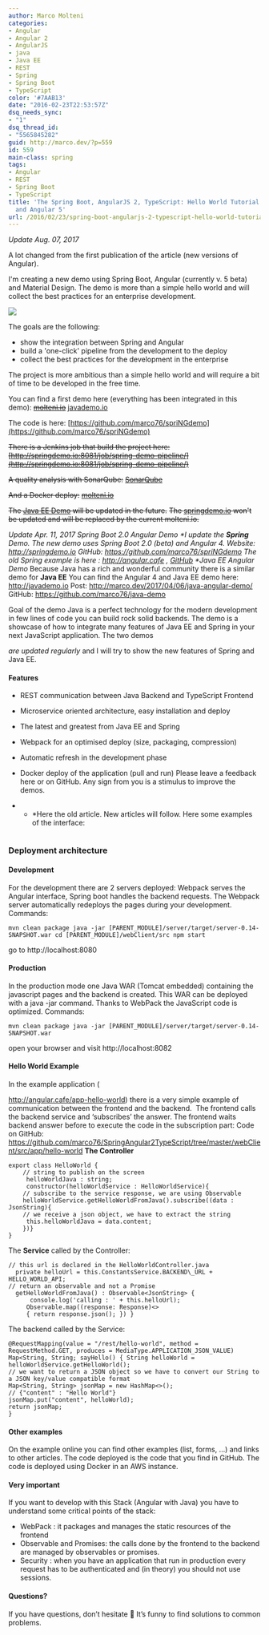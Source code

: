```yaml
---
author: Marco Molteni
categories:
- Angular
- Angular 2
- AngularJS
- java
- Java EE
- REST
- Spring
- Spring Boot
- TypeScript
color: '#7AAB13'
date: "2016-02-23T22:53:57Z"
dsq_needs_sync:
- "1"
dsq_thread_id:
- "5565845282"
guid: http://marco.dev/?p=559
id: 559
main-class: spring
tags:
- Angular
- REST
- Spring Boot
- TypeScript
title: 'The Spring Boot, AngularJS 2, TypeScript: Hello World Tutorial is now Java
  and Angular 5'
url: /2016/02/23/spring-boot-angularjs-2-typescript-hello-world-tutorial/
---
```

_Update Aug. 07, 2017_

A lot changed from the first publication of the article (new versions of Angular).

I'm creating a new demo using Spring Boot, Angular (currently v. 5 beta) and Material Design.
The demo is more than a simple hello world and will collect the best practices for an enterprise development.

<img class="alignnone wp-image-902 size-full" src="/assets/img/uploads/2017/08/07/architecture.png" data-recalc-dims="1" />

The goals are the following:
- show the integration between Spring and Angular
- build a 'one-click' pipeline from the development to the deploy
- collect the best practices for the development in the enterprise

The project is more ambitious than a simple hello world and will require a bit of time to be developed in the free time.

You can find a first demo here (everything has been integrated in this demo):
~~[molteni.io](http://molteni.io)~~ [javademo.io](javademo.io)

The code is here:
[https://github.com/marco76/spriNGdemo](https://github.com/marco76/spriNGdemo)

~~There is a Jenkins job that build the project here:~~
~~[http://springdemo.io:8081/job/spring-demo-pipeline/](http://springdemo.io:8081/job/spring-demo-pipeline/)~~

~~A quality analysis with SonarQube:~~
~~[SonarQube](http://springdemo.io:9000/dashboard?id=spring-ng-demo%3Aparent%3Acandidate)~~

~~And a Docker deploy:~~
~~[molteni.io](http://molteni.io)~~

~~The [Java EE Demo](http://javademo.io) will be updated in the future.~~
~~The [springdemo.io](http://springdemo.io) won't be updated and will be replaced by the current molteni.io.~~

_Update Apr. 11, 2017_ _Spring Boot 2.0 Angular Demo *I update the **Spring** Demo. The new demo uses Spring Boot 2.0 (beta) and Angular 4. Website: <http://springdemo.io> GitHub: <https://github.com/marco76/spriNGdemo> The old Spring example is here : <http://angular.cafe> , [GitHub](https://github.com/marco76/SpringAngular2TypeScript) *Java EE Angular Demo_ Because Java has a rich and wonderful community there is a similar demo for **Java EE** You can find the Angular 4 and Java EE demo here: <http://javademo.io> Post: <http://marco.dev/2017/04/06/java-angular-demo/> GitHub: <https://github.com/marco76/java-demo>

Goal of the demo Java is a perfect technology for the modern development in few lines of code you can build rock solid backends. The demo is a showcase of how to integrate many features of Java EE and Spring in your next JavaScript application. The two demos

_are updated regularly_ and I will try to show the new features of Spring and Java EE.

#### Features

  * REST communication between Java Backend and TypeScript Frontend
  * Microservice oriented architecture, easy installation and deploy
  * The latest and greatest from Java EE and Spring
  * Webpack for an optimised deploy (size, packaging, compression)
  * Automatic refresh in the development phase
  * Docker deploy of the application (pull and run) Please leave a feedback here or on GitHub. Any sign from you is a stimulus to improve the demos.

  *   * *Here the old article. New articles will follow. Here some examples of the interface: 

[<img class="alignnone size-large wp-image-888" src="/assets/img/wp-content/uploads/2016/02/1.png?resize=945%2C472" alt="" data-recalc-dims="1" />]({{site.baseurl}}/assets/img/uploads/2016/02/1-e1486679732769.png)[<img class="alignnone size-full wp-image-889" src="/assets/img/wp-content/uploads/2016/02/2-e1486679774449.png?resize=400%2C242" alt="" data-recalc-dims="1" />](https://marco.dev/assets/img/wp-content/uploads/2016/02/2-e1486679774449.png)

### **Deployment architecture**

#### Development

For the development there are 2 servers deployed: Webpack serves the Angular interface, Spring boot handles the backend requests. The Webpack server automatically redeploys the pages during your development. Commands:

    mvn clean package java -jar [PARENT_MODULE]/server/target/server-0.14-SNAPSHOT.war cd [PARENT_MODULE]/webClient/src npm start
    

go to http://localhost:8080

#### Production

In the production mode one Java WAR (Tomcat embedded) containing the javascript pages and the backend is created. This WAR can be deployed with a java -jar command. Thanks to WebPack the JavaScript code is optimized. Commands:

    mvn clean package java -jar [PARENT_MODULE]/server/target/server-0.14-SNAPSHOT.war
    

open your browser and visit http://localhost:8082

#### Hello World Example

In the example application (
  
<http://angular.cafe/app-hello-world>) there is a very simple example of communication between the frontend and the backend. [<img class="alignnone size-full wp-image-1038" src="/assets/img/wp-content/uploads/2016/02/2017-03-08_23-51-04.png?resize=469%2C202" alt="" data-recalc-dims="1" />](https://marco.dev/assets/img/wp-content/uploads/2016/02/2017-03-08_23-51-04.png) The frontend calls the backend service and &#8216;subscribes&#8217; the answer. The frontend waits backend answer before to execute the code in the subscription part: Code on GitHub: <https://github.com/marco76/SpringAngular2TypeScript/tree/master/webClient/src/app/hello-world> **The Controller**

    export class HelloWorld {
        // string to publish on the screen
         helloWorldJava : string;
         constructor(helloWorldService : HelloWorldService){ 
        // subscribe to the service response, we are using Observable
        helloWorldService.getHelloWorldFromJava().subscribe((data : JsonString){ 
        // we receive a json object, we have to extract the string
         this.helloWorldJava = data.content;
        })}
    }
    

The **Service** called by the Controller: 

    // this url is declared in the HelloWorldController.java
      private helloUrl = this.ConstantsService.BACKEND\_URL + HELLO_WORLD_API;
    // return an observable and not a Promise
      getHelloWorldFromJava() : Observable<JsonString> {
          console.log('calling : ' + this.helloUrl);
         Observable.map((response: Response)<>
         { return response.json(); }) }
    

The backend called by the Service:

    @RequestMapping(value = "/rest/hello-world", method = RequestMethod.GET, produces = MediaType.APPLICATION_JSON_VALUE)
    Map<String, String; sayHello() { String helloWorld = helloWorldService.getHelloWorld();
    // we want to return a JSON object so we have to convert our String to a JSON key/value compatible format
    Map<String, String> jsonMap = new HashMap<>();
    // {"content" : "Hello World"}
    jsonMap.put("content", helloWorld);
    return jsonMap;
    } 
    

#### Other examples

On the example online you can find other examples (list, forms, &#8230;) and links to other articles. The code deployed is the code that you find in GitHub. The code is deployed using Docker in an AWS instance.

#### Very important

If you want to develop with this Stack (Angular with Java) you have to understand some critical points of the stack:

  * WebPack : it packages and manages the static resources of the frontend
  * Observable and Promises: the calls done by the frontend to the backend are managed by observables or promises.
  * Security : when you have an application that run in production every request has to be authenticated and (in theory) you should not use sessions.

#### Questions?

If you have questions, don&#8217;t hesitate 🙂 It&#8217;s funny to find solutions to common problems.  